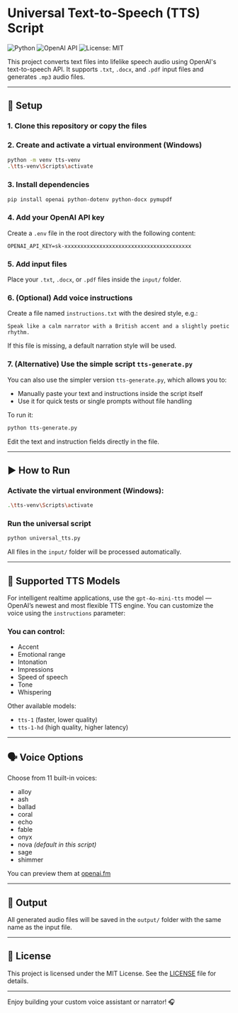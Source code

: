 # Universal Text-to-Speech (TTS) Script

![Python](https://img.shields.io/badge/python-3.12-blue) ![OpenAI API](https://img.shields.io/badge/OpenAI-TTS-orange) ![License: MIT](https://img.shields.io/badge/license-MIT-green)

This project converts text files into lifelike speech audio using OpenAI's text-to-speech API.
It supports `.txt`, `.docx`, and `.pdf` input files and generates `.mp3` audio files.

---

## 🔧 Setup

### 1. Clone this repository or copy the files

### 2. Create and activate a virtual environment (Windows)
```bash
python -m venv tts-venv
.\tts-venv\Scripts\activate
```

### 3. Install dependencies
```bash
pip install openai python-dotenv python-docx pymupdf
```

### 4. Add your OpenAI API key
Create a `.env` file in the root directory with the following content:
```
OPENAI_API_KEY=sk-xxxxxxxxxxxxxxxxxxxxxxxxxxxxxxxxxxxxxxxx
```

### 5. Add input files
Place your `.txt`, `.docx`, or `.pdf` files inside the `input/` folder.

### 6. (Optional) Add voice instructions
Create a file named `instructions.txt` with the desired style, e.g.:
```
Speak like a calm narrator with a British accent and a slightly poetic rhythm.
```
If this file is missing, a default narration style will be used.

### 7. (Alternative) Use the simple script `tts-generate.py`
You can also use the simpler version `tts-generate.py`, which allows you to:
- Manually paste your text and instructions inside the script itself
- Use it for quick tests or single prompts without file handling

To run it:
```bash
python tts-generate.py
```
Edit the text and instruction fields directly in the file.

---

## ▶️ How to Run

### Activate the virtual environment (Windows):
```bash
.\tts-venv\Scripts\activate
```

### Run the universal script
```bash
python universal_tts.py
```
All files in the `input/` folder will be processed automatically.

---

## 💬 Supported TTS Models

For intelligent realtime applications, use the `gpt-4o-mini-tts` model — OpenAI’s newest and most flexible TTS engine.
You can customize the voice using the `instructions` parameter:

### You can control:
- Accent
- Emotional range
- Intonation
- Impressions
- Speed of speech
- Tone
- Whispering

Other available models:
- `tts-1` (faster, lower quality)
- `tts-1-hd` (high quality, higher latency)

---

## 🗣️ Voice Options
Choose from 11 built-in voices:
- alloy
- ash
- ballad
- coral
- echo
- fable
- onyx
- nova *(default in this script)*
- sage
- shimmer

You can preview them at [openai.fm](https://openai.fm)

---

## 📂 Output
All generated audio files will be saved in the `output/` folder with the same name as the input file.

---

## 📜 License
This project is licensed under the MIT License. See the [LICENSE](LICENSE) file for details.

---

Enjoy building your custom voice assistant or narrator! 🎧

